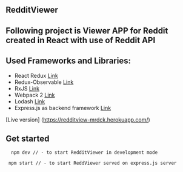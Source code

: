 ## RedditViewer


## Following project is Viewer APP for Reddit created in React with use of Reddit API


## Used Frameworks and Libraries:

* React Redux [Link](http://redux.js.org/)
* Redux-Observable [Link](https://redux-observable.js.org/)
* RxJS [Link](http://reactivex.io/rxjs/)
* Webpack 2 [Link](https://webpack.js.org/)
* Lodash [Link](https://lodash.com/)
* Express.js as backend framework [Link](http://expressjs.com/)


[Live version] (https://redditview-mrdck.herokuapp.com/)




## Get started

```
  npm dev // - to start RedditViewer in development mode
```

```
 npm start // - to start ReddViewer served on express.js server
 
```







